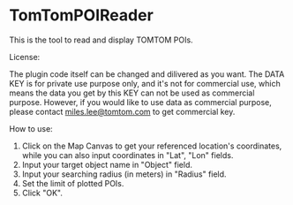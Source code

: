 # TomTomPOIReader
This is the tool to read and display TOMTOM POIs.

License:

The plugin code itself can be changed and dilivered as you want. The DATA KEY is for private use purpose only, and it's not for commercial use, which means the data you get by this KEY can not be used as commercial purpose. However, if you would like to use data as commercial purpose, please contact miles.lee@tomtom.com to get commercial key.

How to use:

1.  Click on the Map Canvas to get your referenced location's coordinates, while you can also input coordinates in "Lat", "Lon" fields.
2.  Input your target object name in "Object" field.
3.  Input your searching radius (in meters) in "Radius" field.
4.  Set the limit of plotted POIs.
5.  Click "OK".
